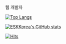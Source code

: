 
<!--
**ESKKorea/ESKkorea** is a ✨ _special_ ✨ repository because its `README.md` (this file) appears on your GitHub profile.

Here are some ideas to get you started:

- 🔭 I’m currently working on ...
- 🌱 I’m currently learning ...
- 👯 I’m looking to collaborate on ...
- 🤔 I’m looking for help with ...
- 💬 Ask me about ...
- 📫 How to reach me: ...
- 😄 Pronouns: ...
- ⚡ Fun fact: ...
-->

<div align="center">
  
 <!-- ![header](https://capsule-render.vercel.app/api?type=shark&color=auto&height=250&section=header&text=ESKKorea's%20GitHub&fontSize=70&animation=scaleIn) -->
 

</div>

웹 개발자



 [![Top Langs](https://github-readme-stats.vercel.app/api/top-langs/?username=ESKkorea)](https://github.com/anuraghazra/github-readme-stats)

[![ESKKorea's GitHub stats](https://github-readme-stats.vercel.app/api?username=ESKKorea)](https://github.com/ESKKorea/github-readme-stats)

[![Hits](https://hits.seeyoufarm.com/api/count/incr/badge.svg?url=https%3A%2F%2Fgithub.com%2FESKKorea%2Fhit-counter&count_bg=%23258FD5&title_bg=%23232AE1&icon=github.svg&icon_color=%23E7E7E7&title=hits&edge_flat=false)](https://hits.seeyoufarm.com)
